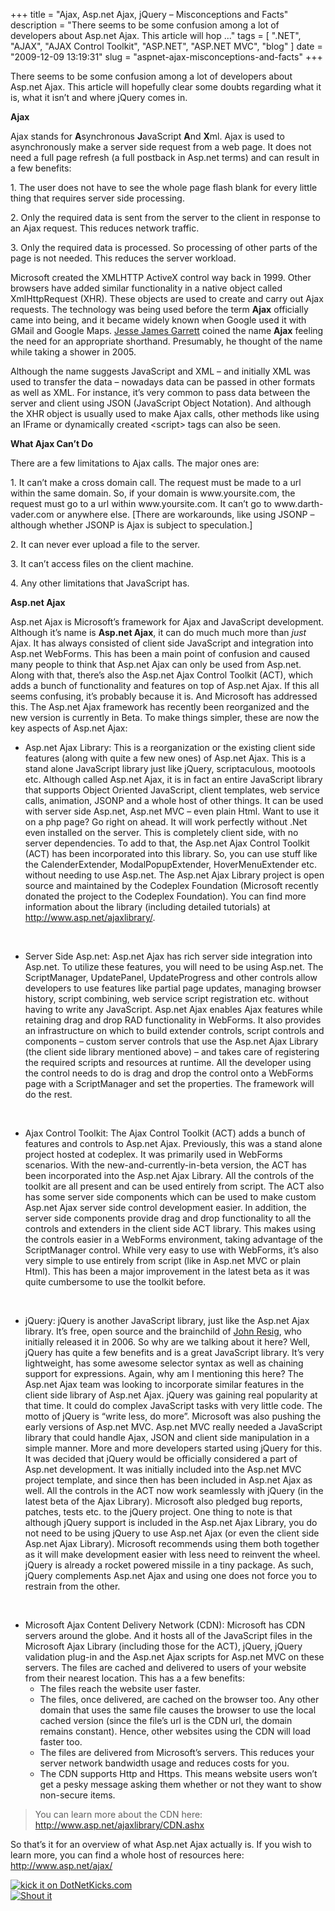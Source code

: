 
+++
title = "Ajax, Asp.net Ajax, jQuery – Misconceptions and Facts"
description = "There seems to be some confusion among a lot of developers about Asp.net Ajax. This article will hop ..."
tags = [ ".NET", "AJAX", "AJAX Control Toolkit", "ASP.NET", "ASP.NET MVC", "blog" ]
date = "2009-12-09 13:19:31"
slug = "aspnet-ajax-misconceptions-and-facts"
+++
<p>There seems to be some confusion among a lot of developers about Asp.net Ajax. This article will hopefully clear some doubts regarding what it is, what it isn’t and where jQuery comes in.</p>  <p><strong>Ajax</strong></p>  <p>Ajax stands for <strong>A</strong>synchronous <strong>J</strong>avaScript <strong>A</strong>nd <strong>X</strong>ml. Ajax is used to asynchronously make a server side request from a web page. It does not need a full page refresh (a full postback in Asp.net terms) and can result in a few benefits:</p>  <p>1. The user does not have to see the whole page flash blank for every little thing that requires server side processing.</p>  <p>2. Only the required data is sent from the server to the client in response to an Ajax request. This reduces network traffic.</p>  <p>3. Only the required data is processed. So processing of other parts of the page is not needed. This reduces the server workload.</p>  <p>Microsoft created the XMLHTTP ActiveX control way back in 1999. Other browsers have added similar functionality in a native object called XmlHttpRequest (XHR). These objects are used to create and carry out Ajax requests. The technology was being used before the term <strong>Ajax</strong> officially came into being, and it became widely known when Google used it with GMail and Google Maps. <a href="http://en.wikipedia.org/wiki/Jesse_James_Garrett">Jesse James Garrett</a> coined the name <strong>Ajax</strong> feeling the need for an appropriate shorthand. Presumably, he thought of the name while taking a shower in 2005. </p>  <p>Although the name suggests JavaScript and XML – and initially XML was used to transfer the data – nowadays data can be passed in other formats as well as XML. For instance, it’s very common to pass data between the server and client using JSON (JavaScript Object Notation). And although the XHR object is usually used to make Ajax calls, other methods like using an IFrame or dynamically created &lt;script&gt; tags can also be seen.</p>  <p><strong>What Ajax Can’t Do</strong></p>  <p>There are a few limitations to Ajax calls. The major ones are:</p>  <p>1. It can’t make a cross domain call. The request must be made to a url within the same domain. So, if your domain is www.yoursite.com, the request must go to a url within www.yoursite.com. It can’t go to www.darth-vader.com or anywhere else. [There are workarounds, like using JSONP – although whether JSONP is Ajax is subject to speculation.]</p>  <p>2. It can never ever upload a file to the server.</p>  <p>3. It can’t access files on the client machine.</p>  <p>4. Any other limitations that JavaScript has.</p>  <p><strong>Asp.net Ajax</strong></p>  <p>Asp.net Ajax is Microsoft’s framework for Ajax and JavaScript development. Although it’s name is <strong>Asp.net Ajax</strong>, it can do much much more than <em>just</em> Ajax. It has always consisted of client side JavaScript and integration into Asp.net WebForms. This has been a main point of confusion and caused many people to think that Asp.net Ajax can only be used from Asp.net. Along with that, there’s also the Asp.net Ajax Control Toolkit (ACT), which adds a bunch of functionality and features on top of Asp.net Ajax. If this all seems confusing, it’s probably because it is. And Microsoft has addressed this. The Asp.net Ajax framework has recently been reorganized and the new version is currently in Beta. To make things simpler, these are now the key aspects of Asp.net Ajax:</p>  <ul>   <li>Asp.net Ajax Library: This is a reorganization or the existing client side features (along with quite a few new ones) of Asp.net Ajax. This is a stand alone JavaScript library just like jQuery, scriptaculous, mootools etc. Although called Asp.net Ajax, it is in fact an entire JavaScript library that supports Object Oriented JavaScript, client templates, web service calls, animation, JSONP and a whole host of other things. It can be used with server side Asp.net, Asp.net MVC – even plain Html. Want to use it on a php page? Go right on ahead. It will work perfectly without .Net even installed on the server. This is completely client side, with no server dependencies. To add to that, the Asp.net Ajax Control Toolkit (ACT) has been incorporated into this library. So, you can use stuff like the CalenderExtender, ModalPopupExtender, HoverMenuExtender etc. without needing to use Asp.net. The Asp.net Ajax Library project is open source and maintained by the Codeplex Foundation (Microsoft recently donated the project to the Codeplex Foundation). You can find more information about the library (including detailed tutorials) at <a title="http://www.asp.net/ajaxlibrary/" href="http://www.asp.net/ajaxlibrary/">http://www.asp.net/ajaxlibrary/</a>. </li> </ul>  <p>&#160;</p>  <ul>   <li>Server Side Asp.net: Asp.net Ajax has rich server side integration into Asp.net. To utilize these features, you will need to be using Asp.net. The ScriptManager, UpdatePanel, UpdateProgress and other controls allow developers to use features like partial page updates, managing browser history, script combining, web service script registration etc. without having to write any JavaScript. Asp.net Ajax enables Ajax features while retaining drag and drop RAD functionality in WebForms. It also provides an infrastructure on which to build extender controls, script controls and components – custom server controls that use the Asp.net Ajax Library (the client side library mentioned above) – and takes care of registering the required scripts and resources at runtime. All the developer using the control needs to do is drag and drop the control onto a WebForms page with a ScriptManager and set the properties. The framework will do the rest. </li> </ul>  <p>&#160;</p>  <ul>   <li>Ajax Control Toolkit: The Ajax Control Toolkit (ACT) adds a bunch of features and controls to Asp.net Ajax. Previously, this was a stand alone project hosted at codeplex. It was primarily used in WebForms scenarios. With the new-and-currently-in-beta version, the ACT has been incorporated into the Asp.net Ajax Library. All the controls of the toolkit are all present and can be used entirely from script. The ACT also has some server side components which can be used to make custom Asp.net Ajax server side control development easier. In addition, the server side components provide drag and drop functionality to all the controls and extenders in the client side ACT library. This makes using the controls easier in a WebForms environment, taking advantage of the ScriptManager control. While very easy to use with WebForms, it’s also very simple to use entirely from script (like in Asp.net MVC or plain Html). This has been a major improvement in the latest beta as it was quite cumbersome to use the toolkit before. </li> </ul>  <p>&#160;</p>  <ul>   <li>jQuery: jQuery is another JavaScript library, just like the Asp.net Ajax library. It’s free, open source and the brainchild of <a href="http://en.wikipedia.org/wiki/John_Resig">John Resig</a>, who initially released it in 2006. So why are we talking about it here? Well, jQuery has quite a few benefits and is a great JavaScript library. It’s very lightweight, has some awesome selector syntax as well as chaining support for expressions. Again, why am I mentioning this here? The Asp.net Ajax team was looking to incorporate similar features in the client side library of Asp.net Ajax. jQuery was gaining real popularity at that time. It could do complex JavaScript tasks with very little code. The motto of jQuery is “write less, do more”. Microsoft was also pushing the early versions of Asp.net MVC. Asp.net MVC really needed a JavaScript library that could handle Ajax, JSON and client side manipulation in a simple manner. More and more developers started using jQuery for this. It was decided that jQuery would be officially considered a part of Asp.net development. It was initially included into the Asp.net MVC project template, and since then has been included in Asp.net Ajax as well. All the controls in the ACT now work seamlessly with jQuery (in the latest beta of the Ajax Library). Microsoft also pledged bug reports, patches, tests etc. to the jQuery project. One thing to note is that although jQuery support is included in the Asp.net Ajax Library, you do not need to be using jQuery to use Asp.net Ajax (or even the client side Asp.net Ajax Library). Microsoft recommends using them both together as it will make development easier with less need to reinvent the wheel. jQuery is already a rocket powered missile in a tiny package. As such, jQuery complements Asp.net Ajax and using one does not force you to restrain from the other. </li> </ul>  <p>&#160;</p>  <ul>   <li>Microsoft Ajax Content Delivery Network (CDN): Microsoft has CDN servers around the globe. And it hosts all of the JavaScript files in the Microsoft Ajax Library (including those for the ACT), jQuery, jQuery validation plug-in and the Asp.net Ajax scripts for Asp.net MVC on these servers. The files are cached and delivered to users of your website from their nearest location. This has a a few benefits:      <ul>       <li>The files reach the website user faster. </li>        <li>The files, once delivered, are cached on the browser too. Any other domain that uses the same file causes the browser to use the local cached version (since the file’s url is the CDN url, the domain remains constant). Hence, other websites using the CDN will load faster too. </li>        <li>The files are delivered from Microsoft’s servers. This reduces your server network bandwidth usage and reduces costs for you. </li>        <li>The CDN supports Http and Https. This means website users won’t get a pesky message asking them whether or not they want to show non-secure items. </li>     </ul>   </li> </ul>  <blockquote>   <p>You can learn more about the CDN here: <a title="http://www.asp.net/ajaxlibrary/CDN.ashx" href="http://www.asp.net/ajaxlibrary/CDN.ashx">http://www.asp.net/ajaxlibrary/CDN.ashx</a></p> </blockquote>  <p>So that’s it for an overview of what Asp.net Ajax actually is. If you wish to learn more, you can find a whole host of resources here: <a title="http://www.asp.net/ajax/" href="http://www.asp.net/ajax/">http://www.asp.net/ajax/</a></p> <a href="http://www.dotnetkicks.com/kick/?url=http%3a%2f%2fwww.heartysoft.com%2fpost%2f2009%2f12%2f09%2faspnet-ajax-misconceptions-and-facts.aspx"><img border="0" alt="kick it on DotNetKicks.com" src="http://www.dotnetkicks.com/Services/Images/KickItImageGenerator.ashx?url=http%3a%2f%2fwww.heartysoft.com%2fpost%2f2009%2f12%2f09%2faspnet-ajax-misconceptions-and-facts.aspx" /></a> <br/> <a rev="vote-for" href="http://dotnetshoutout.com/Heartysoftcom-Ajax-Aspnet-Ajax-jQuery-Misconceptions-and-Facts"><img alt="Shout it" src="http://dotnetshoutout.com/image.axd?url=http%3A%2F%2Fwww.heartysoft.com%2Fpost%2F2009%2F12%2F09%2Faspnet-ajax-misconceptions-and-facts.aspx" style="border:0px" /></a>
        